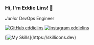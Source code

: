 ### Hi, I'm Eddie Lins! 👋

<p><em>Junior</em> DevOps Engineer

[![GitHub eddielins](https://img.shields.io/github/followers/eddielins?label=follow&style=social)](https://github.com/eddielins)
[![Instagram eddielins](https://img.shields.io/instagram/followers/eddielins?label=follow&style=social)](https://instagram.com/eddielins)

[![My Skills](https://skillicons.dev/icons?i=redhat,html,css,js,py,django,flask,aws,docker,git,)](https://skillicons.dev)

